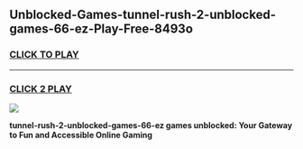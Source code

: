 
## Unblocked-Games-tunnel-rush-2-unblocked-games-66-ez-Play-Free-8493o
<h3>
<a href="https://premium76.site?title=tunnel-rush-2-unblocked-games-66-ez&ref=21A">CLICK TO PLAY</a></h3>
<hr>

<h3>
<a href="https://premium76.site?title=tunnel-rush-2-unblocked-games-66-ez&ref=21A">CLICK 2 PLAY</a>
  
</h3>

<a href="https://premium76.site?title=tunnel-rush-2-unblocked-games-66-ez&ref=21A"><img src="https://clearcache.store/games.png"></a>


**tunnel-rush-2-unblocked-games-66-ez games unblocked: Your Gateway to Fun and Accessible Online Gaming**
